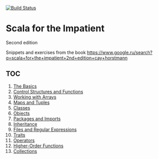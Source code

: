 [![Build Status](https://travis-ci.com/vasnake/scala-for-the-impatient.svg?branch=master)](https://travis-ci.com/vasnake/scala-for-the-impatient)

# Scala for the Impatient
Second edition

Snippets and exercises from the book
https://www.google.ru/search?q=scala+for+the+impatient+2nd+edition+cay+horstmann

## TOC

1. [The Basics](src/main/scala/Chapter01/TheBasics.scala)
2. [Control Structures and Functions](src/main/scala/Chapter02/ControlStructuresAndFunctions.scala)
3. [Working with Arrays](src/main/scala/Chapter03/WorkingWithArrays.scala)
4. [Maps and Tuples](src/main/scala/Chapter04/MapsAndTuples.scala)
5. [Classes](src/main/scala/Chapter05/Classes.scala)
6. [Objects](src/main/scala/Chapter06/Objects.scala)
7. [Packages and Imports](src/main/scala/Chapter07/PackagesAndImports.scala)
8. [Inheritance](src/main/scala/Chapter08/Inheritance.scala)
9. [Files and Regular Expressions](/src/main/scala/Chapter09/FilesAndRegularExpressions.scala)
10. [Traits](/src/main/scala/Chapter10/Traits.scala)
11. [Operators](/src/main/scala/Chapter11/Operators.scala)
12. [Higher-Order Functions](/src/main/scala/Chapter12/HigherOrderFunctions.scala)
13. [Collections](/src/main/scala/Chapter13/Collections.scala)
